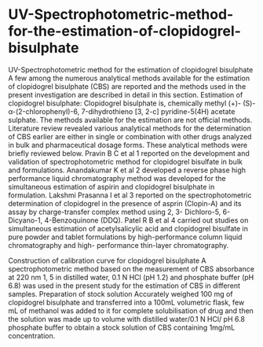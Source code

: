 # UV-Spectrophotometric-method-for-the-estimation-of-clopidogrel-bisulphate
UV-Spectrophotometric method for the estimation of clopidogrel bisulphate
A few among the numerous analytical methods available for the estimation of clopidogrel
bisulphate (CBS) are reported and the methods used in the present investigation are described
in detail in this section.
Estimation of clopidogrel bisulphate: Clopidogrel bisulphate is, chemically methyl (+)-
(S)-α-(2-chlorophenyl)-6, 7-dihydrothieno [3, 2-c] pyridine-5(4H) acetate sulphate. The
methods available for the estimation are not official methods. Literature review revealed
various analytical methods for the determination of CBS earlier are either in single or
combination with other drugs analyzed in bulk and pharmaceutical dosage forms. These
analytical methods were briefly reviewed below.
Pravin B C et al 1 reported on the development and validation of spectrophotometric method
for clopidogrel bisulfate in bulk and formulations. Anandakumar K et al 2 developed a
reverse phase high performance liquid chromatography method was developed for the
simultaneous estimation of aspirin and clopidogrel bisulphate in formulation. Lakshmi
Prasanna I et al 3 reported on the spectrophotometric determination of clopidogrel in the
presence of asprin (Clopin-A) and its assay by charge-transfer complex method using 2, 3-
Dichloro-5, 6-Dicyano-1, 4-Benzoquinone (DDQ). Patel R B et al 4 carried out studies on
simultaneous estimation of acetylsalicylic acid and clopidogrel bisulfate in pure powder and
tablet formulations by high-performance column liquid chromatography and high-
performance thin-layer chromatography.

Construction of calibration curve for clopidogrel bisulphate
A spectrophotometric method based on the measurement of CBS absorbance at 220 nm 1, 5 in
distilled water, 0.1 N HCl (pH 1.2) and phosphate buffer (pH 6.8) was used in the present
study for the estimation of CBS in different samples.
Preparation of stock solution
Accurately weighed 100 mg of clopidogrel bisulphate and transferred into a 100mL
volumetric flask, few mL of methanol was added to it for complete solubilisation of drug and
then the solution was made up to volume with distilled water/0.1 N HCl/ pH 6.8 phosphate
buffer to obtain a stock solution of CBS containing 1mg/mL concentration.
